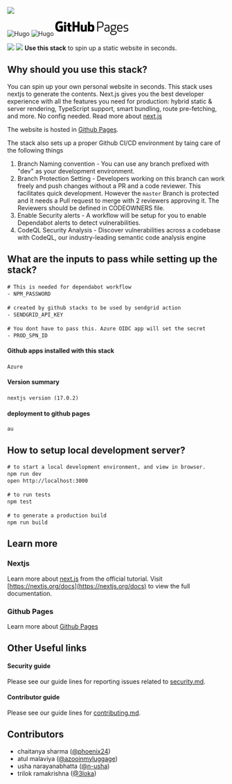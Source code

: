 <a href="https://github.com/github/new?stack=ghstack-nextjs-ghpages"><img src="./public/use-this-stack.svg"/></a>

<img src="https://upload.wikimedia.org/wikipedia/commons/8/8e/Nextjs-logo.svg" alt="Hugo" width="100" height ="50"/>   <img src="https://upload.wikimedia.org/wikipedia/commons/3/30/OCR-A_char_Plus_Sign.svg" alt="Hugo" width="50" height ="50"/>   <img src="./githubpages.png" alt="Azure" />

<p>
     <img src="https://assets.vercel.com/image/upload/v1607554385/repositories/next-js/next-logo.png" height="20">
    <img src="https://github.githubassets.com/images/modules/site/icons/footer/github-mark.svg" height="20">
    <b>Use this stack</b> to spin up a static website in seconds.
</p>


## Why should you use this stack?
You can spin up your own personal website in seconds. This stack uses nextjs to generate the contents. Next.js gives you the best developer experience with all the features you need for production: hybrid static & server rendering, TypeScript support, smart bundling, route pre-fetching, and more. No config needed. Read more about [next.js](https://nextjs.org/learn)

The website is hosted in [Github Pages](https://pages.github.com/). 

The stack also sets up a proper Github CI/CD environment by taing care of the following things
1. Branch Naming convention - You can use any branch prefixed with "dev" as your development environment. 
2. Branch Protection Setting - Developers working on this branch can work freely and push changes without a PR and a code reviewer. This facilitates quick development. However the `master` Branch is protected and it needs a Pull request to merge with 2 reviewers approving it. The Reviewers should be defined in CODEOWNERS file.
3. Enable Security alerts - A workflow will be setup for you to enable Dependabot alerts to detect vulnerabilities.
4. CodeQL Security Analysis - Discover vulnerabilities across a codebase with CodeQL, our industry-leading semantic code analysis engine

## What are the inputs to pass while setting up the stack?
```
# This is needed for dependabot workflow
- NPM_PASSWORD

# created by github stacks to be used by sendgrid action
- SENDGRID_API_KEY

# You dont have to pass this. Azure OIDC app will set the secret 
- PROD_SPN_ID
```

#### Github apps installed with this stack
```Azure```

#### Version summary
```nextjs version (17.0.2)```

#### deployment to github pages
```
au
```

## How to setup local development server?
```
# to start a local development environment, and view in browser.
npm run dev
open http://localhost:3000 

# to run tests
npm test

# to generate a production build
npm run build
```

## Learn more 

### Nextjs
Learn more about [next.js](https://nextjs.org/learn) from the official tutorial.
Visit [https://nextjs.org/docs](https://nextjs.org/docs) to view the full documentation.

### Github Pages
Learn more about [Github Pages](https://pages.github.com/)

## Other Useful links

#### Security guide
Please see our guide lines for reporting issues related to [security.md](/.github/stacks/security.md).

#### Contributor guide
Please see our guide lines for [contributing.md](/.github/stacks/contributing.md).

## Contributors 
- chaitanya sharma ([@phoenix24](https://twitter.com/phoenix24)) 
- atul malaviya ([@azooinmyluggage](https://twitter.com/azooinmyluggage))
- usha narayanabhatta ([@n-usha](https://twitter.com/n-usha))
- trilok ramakrishna ([@3loka](https://twitter.com/3loka))

